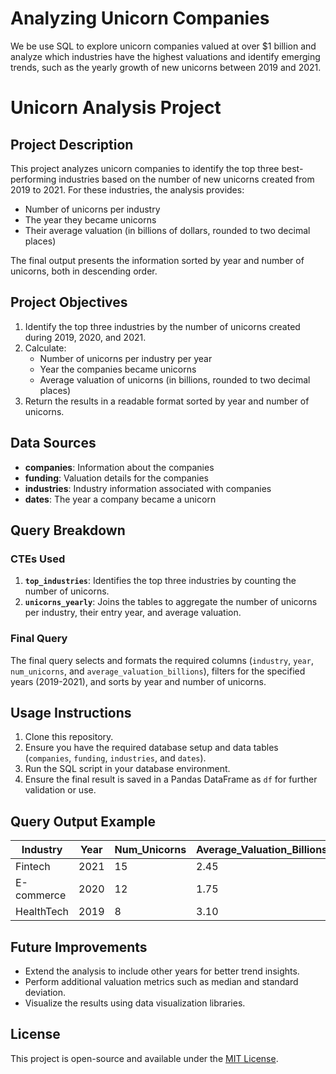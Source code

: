 # Analyzing Unicorn Companies
 We be use SQL to explore unicorn companies valued at over $1 billion and analyze which industries have the highest valuations and identify emerging trends, such as the yearly growth of new unicorns between 2019 and 2021.

 # Unicorn Analysis Project

## Project Description
This project analyzes unicorn companies to identify the top three best-performing industries based on the number of new unicorns created from 2019 to 2021. For these industries, the analysis provides:
- Number of unicorns per industry
- The year they became unicorns
- Their average valuation (in billions of dollars, rounded to two decimal places)

The final output presents the information sorted by year and number of unicorns, both in descending order.

## Project Objectives
1. Identify the top three industries by the number of unicorns created during 2019, 2020, and 2021.
2. Calculate:
   - Number of unicorns per industry per year
   - Year the companies became unicorns
   - Average valuation of unicorns (in billions, rounded to two decimal places)
3. Return the results in a readable format sorted by year and number of unicorns.

## Data Sources
- **companies**: Information about the companies
- **funding**: Valuation details for the companies
- **industries**: Industry information associated with companies
- **dates**: The year a company became a unicorn

## Query Breakdown
### CTEs Used
1. **`top_industries`**: Identifies the top three industries by counting the number of unicorns.
2. **`unicorns_yearly`**: Joins the tables to aggregate the number of unicorns per industry, their entry year, and average valuation.

### Final Query
The final query selects and formats the required columns (`industry`, `year`, `num_unicorns`, and `average_valuation_billions`), filters for the specified years (2019-2021), and sorts by year and number of unicorns.

## Usage Instructions
1. Clone this repository.
2. Ensure you have the required database setup and data tables (`companies`, `funding`, `industries`, and `dates`).
3. Run the SQL script in your database environment.
4. Ensure the final result is saved in a Pandas DataFrame as `df` for further validation or use.

## Query Output Example
| Industry       | Year | Num_Unicorns | Average_Valuation_Billions |
|----------------|------|--------------|---------------------------|
| Fintech        | 2021 | 15           | 2.45                       |
| E-commerce     | 2020 | 12           | 1.75                       |
| HealthTech     | 2019 | 8            | 3.10                       |

## Future Improvements
- Extend the analysis to include other years for better trend insights.
- Perform additional valuation metrics such as median and standard deviation.
- Visualize the results using data visualization libraries.

## License
This project is open-source and available under the [MIT License](LICENSE).


